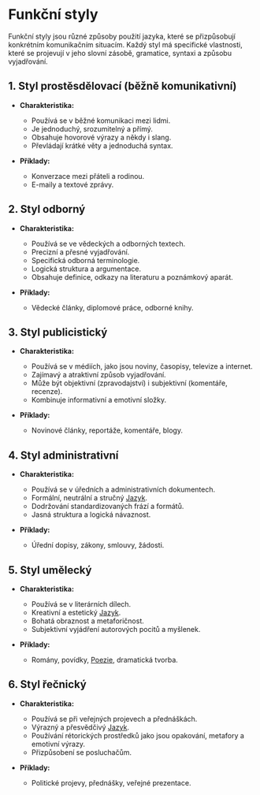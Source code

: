 # Funkční styly

Funkční styly jsou různé způsoby použití jazyka, které se přizpůsobují konkrétním komunikačním situacím. Každý styl má specifické vlastnosti, které se projevují v jeho slovní zásobě, gramatice, syntaxi a způsobu vyjadřování.

## 1. **Styl prostěsdělovací (běžně komunikativní)**

- **Charakteristika:**
  - Používá se v běžné komunikaci mezi lidmi.
  - Je jednoduchý, srozumitelný a přímý.
  - Obsahuje hovorové výrazy a někdy i slang.
  - Převládají krátké věty a jednoduchá syntax.

- **Příklady:**
  - Konverzace mezi přáteli a rodinou.
  - E-maily a textové zprávy.

## 2. **Styl odborný**

- **Charakteristika:**
  - Používá se ve vědeckých a odborných textech.
  - Precizní a přesné vyjadřování.
  - Specifická odborná terminologie.
  - Logická struktura a argumentace.
  - Obsahuje definice, odkazy na literaturu a poznámkový aparát.

- **Příklady:**
  - Vědecké články, diplomové práce, odborné knihy.

## 3. **Styl publicistický**

- **Charakteristika:**
  - Používá se v médiích, jako jsou noviny, časopisy, televize a internet.
  - Zajímavý a atraktivní způsob vyjadřování.
  - Může být objektivní (zpravodajství) i subjektivní (komentáře, recenze).
  - Kombinuje informativní a emotivní složky.

- **Příklady:**
  - Novinové články, reportáže, komentáře, blogy.

## 4. **Styl administrativní**

- **Charakteristika:**
  - Používá se v úředních a administrativních dokumentech.
  - Formální, neutrální a stručný [Jazyk](Jazyk.md).
  - Dodržování standardizovaných frází a formátů.
  - Jasná struktura a logická návaznost.

- **Příklady:**
  - Úřední dopisy, zákony, smlouvy, žádosti.

## 5. **Styl umělecký**

- **Charakteristika:**
  - Používá se v literárních dílech.
  - Kreativní a estetický [Jazyk](Jazyk.md).
  - Bohatá obraznost a metaforičnost.
  - Subjektivní vyjádření autorových pocitů a myšlenek.

- **Příklady:**
  - Romány, povídky, [Poezie](Poezie.md), dramatická tvorba.

## 6. **Styl řečnický**

- **Charakteristika:**
  - Používá se při veřejných projevech a přednáškách.
  - Výrazný a přesvědčivý [Jazyk](Jazyk.md).
  - Používání rétorických prostředků jako jsou opakování, metafory a emotivní výrazy.
  - Přizpůsobení se posluchačům.

- **Příklady:**
  - Politické projevy, přednášky, veřejné prezentace.